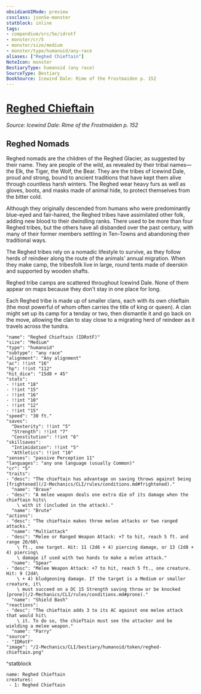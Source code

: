 ```yaml
---
obsidianUIMode: preview
cssclass: json5e-monster
statblock: inline
tags:
- compendium/src/5e/idrotf
- monster/cr/5
- monster/size/medium
- monster/type/humanoid/any-race
aliases: ["Reghed Chieftain"]
NoteIcon: monster
BestiaryType: humanoid (any race)
SourceType: Bestiary
BookSource: Icewind Dale: Rime of the Frostmaiden p. 152
---
```

# [Reghed Chieftain](2-Mechanics/CLI/bestiary/humanoid/reghed-chieftain-idrotf.md)
*Source: Icewind Dale: Rime of the Frostmaiden p. 152*  

## Reghed Nomads

Reghed nomads are the children of the Reghed Glacier, as suggested by their name. They are people of the wild, as revealed by their tribal names—the Elk, the Tiger, the Wolf, the Bear. They are the tribes of Icewind Dale, proud and strong, bound to ancient traditions that have kept them alive through countless harsh winters. The Reghed wear heavy furs as well as gloves, boots, and masks made of animal hide, to protect themselves from the bitter cold.

Although they originally descended from humans who were predominantly blue-eyed and fair-haired, the Reghed tribes have assimilated other folk, adding new blood to their dwindling ranks. There used to be more than four Reghed tribes, but the others have all disbanded over the past century, with many of their former members settling in Ten-Towns and abandoning their traditional ways.

The Reghed tribes rely on a nomadic lifestyle to survive, as they follow herds of reindeer along the route of the animals' annual migration. When they make camp, the tribesfolk live in large, round tents made of deerskin and supported by wooden shafts.

Reghed tribe camps are scattered throughout Icewind Dale. None of them appear on maps because they don't stay in one place for long.

Each Reghed tribe is made up of smaller clans, each with its own chieftain (the most powerful of whom often carries the title of king or queen). A clan might set up its camp for a tenday or two, then dismantle it and go back on the move, allowing the clan to stay close to a migrating herd of reindeer as it travels across the tundra.

```statblock
"name": "Reghed Chieftain (IDRotF)"
"size": "Medium"
"type": "humanoid"
"subtype": "any race"
"alignment": "Any alignment"
"ac": !!int "16"
"hp": !!int "112"
"hit_dice": "15d8 + 45"
"stats":
- !!int "18"
- !!int "15"
- !!int "16"
- !!int "10"
- !!int "12"
- !!int "15"
"speed": "30 ft."
"saves":
  "Dexterity": !!int "5"
  "Strength": !!int "7"
  "Constitution": !!int "6"
"skillsaves":
  "Intimidation": !!int "5"
  "Athletics": !!int "10"
"senses": "passive Perception 11"
"languages": "any one language (usually Common)"
"cr": "5"
"traits":
- "desc": "The chieftain has advantage on saving throws against being [frightened](/2-Mechanics/CLI/rules/conditions.md#frightened)."
  "name": "Brave"
- "desc": "A melee weapon deals one extra die of its damage when the chieftain hits\
    \ with it (included in the attack)."
  "name": "Brute"
"actions":
- "desc": "The chieftain makes three melee attacks or two ranged attacks."
  "name": "Multiattack"
- "desc": "Melee or Ranged Weapon Attack: +7 to hit, reach 5 ft. and range 20/60\
    \ ft., one target. Hit: 11 (2d6 + 4) piercing damage, or 13 (2d8 + 4) piercing\
    \ damage if used with two hands to make a melee attack."
  "name": "Spear"
- "desc": "Melee Weapon Attack: +7 to hit, reach 5 ft., one creature. Hit: 9 (2d4\
    \ + 4) bludgeoning damage. If the target is a Medium or smaller creature, it\
    \ must succeed on a DC 15 Strength saving throw or be knocked [prone](/2-Mechanics/CLI/rules/conditions.md#prone)."
  "name": "Shield Bash"
"reactions":
- "desc": "The chieftain adds 3 to its AC against one melee attack that would hit\
    \ it. To do so, the chieftain must see the attacker and be wielding a melee weapon."
  "name": "Parry"
"source":
- "IDRotF"
"image": "/2-Mechanics/CLI/bestiary/humanoid/token/reghed-chieftain.png"
```
^statblock

```encounter-table
name: Reghed Chieftain
creatures:
 - 1: Reghed Chieftain
```
